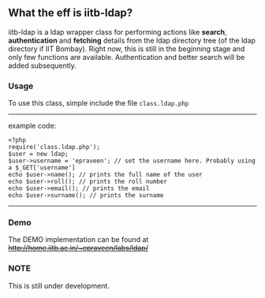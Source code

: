 ## What the eff is iitb-ldap? ##
iitb-ldap is a ldap wrapper class for performing actions like **search**, **authentication** and **fetching** details from the ldap directory tree (of the ldap directory if IIT Bombay). Right now, this is still in the beginning stage and only few functions are available. Authentication and better search will be added subsequently.

### Usage ###

To use this class, simple include the file `class.ldap.php`


---

example code:

```
<?php
require('class.ldap.php');
$user = new ldap;
$user->username = 'epraveen'; // set the username here. Probably using a $_GET['username']
echo $user->name(); // prints the full name of the user
echo $user->roll(); // prints the roll number
echo $user->email(); // prints the email
echo $user->surname(); // prints the surname
```


---

### Demo ###
The DEMO implementation can be found at ~~http://home.iitb.ac.in/~epraveen/labs/ldap/~~

### NOTE ###
This is still under development.